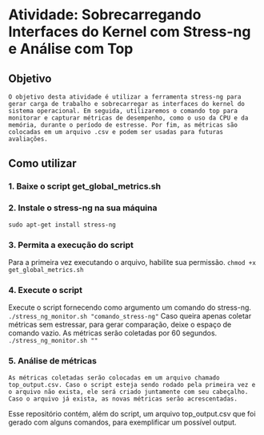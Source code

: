 # Atividade: Sobrecarregando Interfaces do Kernel com Stress-ng e Análise com Top
## Objetivo
    O objetivo desta atividade é utilizar a ferramenta stress-ng para gerar carga de trabalho e sobrecarregar as interfaces do kernel do sistema operacional. Em seguida, utilizaremos o comando top para monitorar e capturar métricas de desempenho, como o uso da CPU e da memória, durante o período de estresse. Por fim, as métricas são colocadas em um arquivo .csv e podem ser usadas para futuras avaliações.

## Como utilizar
### 1. Baixe o script get_global_metrics.sh
### 2. Instale o stress-ng na sua máquina
`sudo apt-get install stress-ng`
### 3. Permita a execução do script
Para a primeira vez executando o arquivo, habilite sua permissão.
`chmod +x get_global_metrics.sh`
### 4. Execute o script
Execute o script fornecendo como argumento um comando do stress-ng.
`./stress_ng_monitor.sh "comando_stress-ng"`
Caso queira apenas coletar métricas sem estressar, para gerar comparação, deixe o espaço de comando vazio. As métricas serão coletadas por 60 segundos.
`./stress_ng_monitor.sh ""`
### 5. Análise de métricas
    As métricas coletadas serão colocadas em um arquivo chamado top_output.csv. Caso o script esteja sendo rodado pela primeira vez e o arquivo não exista, ele será criado juntamente com seu cabeçalho. Caso o arquivo já exista, as novas métricas serão acrescentadas.

Esse repositório contém, além do script, um arquivo top_output.csv que foi gerado com alguns comandos, para exemplificar um possível output.
